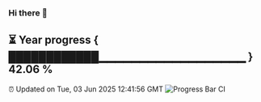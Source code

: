 ### Hi there 👋
⏳ Year progress { ████████████▁▁▁▁▁▁▁▁▁▁▁▁▁▁▁▁▁▁ } 42.06 %
---
⏰ Updated on Tue, 03 Jun 2025 12:41:56 GMT
![Progress Bar CI](https://github.com/liununu/liununu/workflows/Progress%20Bar%20CI/badge.svg)
